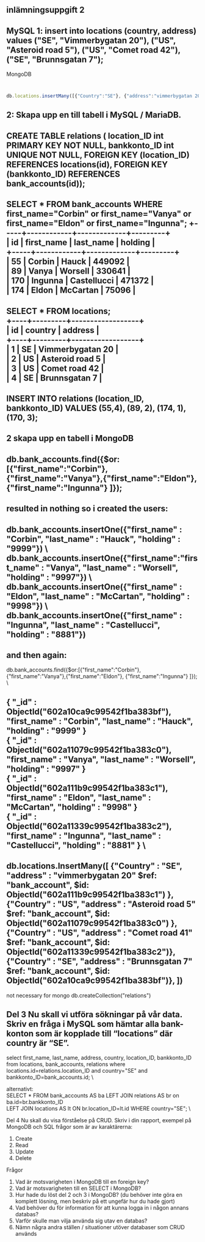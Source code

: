  ####

 
 inlämningsuppgift 2
-
 MySQL 
 1:
 insert into locations (country, address) values ("SE", "Vimmerbygatan 20"), ("US", "Asteroid road 5"), ("US", "Comet road 42"), ("SE", "Brunnsgatan 7");
-
MongoDB
 ```javascript


 db.locations.insertMany([{"Country":"SE"}, {"address":"vimmerbygatan 20"}, {"Country":"US"}, {"address":"Asteroid road 5"}, {"Country": "US"}, {"address":"Comet road 41"},  {"Country": "SE"}, {"address":"Brunnsgatan 7"} ]);
 ```
 2: 
Skapa upp en till tabell i MySQL / MariaDB.
-----
CREATE TABLE relations ( location_ID int PRIMARY KEY NOT NULL, bankkonto_ID int UNIQUE NOT NULL, FOREIGN KEY (location_ID) REFERENCES locations(id), FOREIGN KEY (bankkonto_ID) REFERENCES bank_accounts(id));
-----

SELECT  * FROM bank_accounts WHERE first_name="Corbin" or first_name="Vanya" or first_name="Eldon" or first_name="Ingunna"; 
 +-----+------------+-------------+---------+  
 | id  | first_name | last_name   | holding |  
 +-----+------------+-------------+---------+  
 |  55 | Corbin     | Hauck       |  449092 |  
 |  89 | Vanya      | Worsell     |  330641 |  
 | 170 | Ingunna    | Castellucci |  471372 |  
 | 174 | Eldon      | McCartan    |   75096 | 
-----
SELECT * FROM locations; \
+----+---------+------------------+ \
| id | country | address          | \
+----+---------+------------------+ \
|  1 | SE      | Vimmerbygatan 20 | \
|  2 | US      | Asteroid road 5  | \
|  3 | US      | Comet road 42    | \
|  4 | SE      | Brunnsgatan 7    | 
-----
INSERT INTO relations (location_ID, bankkonto_ID) VALUES (55,4), (89, 2), (174, 1),  (170, 3);
-----
 2 skapa upp en tabell i MongoDB
-----
db.bank_accounts.find({$or:[{"first_name":"Corbin"}, {"first_name":"Vanya"},{"first_name":"Eldon"}, {"first_name":"Ingunna"} ]});  
-----
 resulted in nothing so i created the users:
-----
 db.bank_accounts.insertOne({"first_name" : "Corbin", "last_name" : "Hauck", "holding" : "9999"}) \ db.bank_accounts.insertOne({"first_name":"first_name" : "Vanya", "last_name" : "Worsell", "holding" : "9997"}) \ db.bank_accounts.insertOne({"first_name" : "Eldon", "last_name" : "McCartan", "holding" : "9998"}) \ db.bank_accounts.insertOne({"first_name" : "Ingunna", "last_name" : "Castellucci", "holding" : "8881"})
----- 
and then again:
-----
 db.bank_accounts.find({$or:[{"first_name":"Corbin"}, {"first_name":"Vanya"},{"first_name":"Eldon"}, {"first_name":"Ingunna"} ]});  \

{ "_id" : ObjectId("602a10ca9c99542f1ba383bf"), "first_name" : "Corbin", "last_name" : "Hauck", "holding" : "9999" } \
{ "_id" : ObjectId("602a11079c99542f1ba383c0"), "first_name" : "Vanya", "last_name" : "Worsell", "holding" : "9997" } \
{ "_id" : ObjectId("602a111b9c99542f1ba383c1"), "first_name" : "Eldon", "last_name" : "McCartan", "holding" : "9998" } \
{ "_id" : ObjectId("602a11339c99542f1ba383c2"), "first_name" : "Ingunna", "last_name" : "Castellucci", "holding" : "8881" } \
---
 db.locations.InsertMany([
{"Country" : "SE", "address" : "vimmerbygatan 20" $ref: "bank_account", $id: ObjectId("602a111b9c99542f1ba383c1") },
{"Country" : "US", "address" : "Asteroid road 5"  $ref: "bank_account", $id: ObjectId("602a11079c99542f1ba383c0") }, 
{"Country" : "US", "address" : "Comet road 41" $ref: "bank_account", $id:  ObjectId("602a11339c99542f1ba383c2")}, 
{"Country" : "SE", "address" : "Brunnsgatan 7" $ref: "bank_account", $id:  ObjectId("602a10ca9c99542f1ba383bf")},
])
-----

not necessary for mongo db.createCollection("relations")



 Del 3
 Nu skall vi utföra sökningar på vår data.
 Skriv en fråga i MySQL som hämtar alla bank-konton som är kopplade till “locations” där country är “SE”.
-----
 select first_name, last_name, address, country, location_ID, bankkonto_ID from locations, bank_accounts, relations where locations.id=relations.location_ID and country="SE" and bankkonto_ID=bank_accounts.id; \

alternativt: \
SELECT * FROM bank_accounts AS ba LEFT JOIN relations AS br on ba.id=br.bankkonto_ID \
LEFT JOIN locations AS lt ON br.location_ID=lt.id WHERE country="SE"; \


 Del 4
Nu skall du visa förståelse på CRUD.
Skriv i din rapport, exempel på MongoDB och SQL frågor som är av karaktärerna:
1. Create
2. Read
3. Update
4. Delete

 Frågor
1. Vad är motsvarigheten i MongoDB till en foreign key?
2. Vad är motsvarigheten till en SELECT i MongoDB?
3. Hur hade du löst del 2 och 3 i MongoDB? (du behöver inte göra en komplett lösning,
men beskriv på ett ungefär hur du hade gjort)
4. Vad behöver du för information för att kunna logga in i någon annans databas?
5. Varför skulle man vilja använda sig utav en databas?
6. Nämn några andra ställen / situationer utöver databaser som CRUD används
